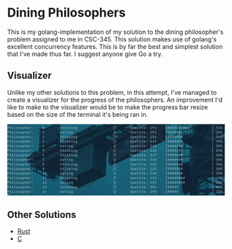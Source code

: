 # Dining Philosophers

This is my golang-implementation of my solution to the dining philosopher's problem assigned to me in CSC-345. This solution makes use of golang's excellent concurrency features. This is by far the best and simplest solution that I've made thus far. I suggest anyone give Go a try.

## Visualizer

Unlike my other solutions to this problem, in this attempt, I've managed to create a visualizer for the progress of the philosophers. An improvement I'd like to make to the visualizer would be to make the progress bar resize based on the size of the terminal it's being ran in.

![Progress](images/progress.png)

## Other Solutions

- [Rust](https://github.com/JingusJohn/dining_philosophe_rs)
- [C](https://github.com/JingusJohn/dining-philosophers/tree/main)

